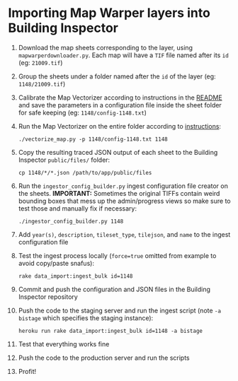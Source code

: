 # Importing Map Warper layers into Building Inspector

 1. Download the map sheets corresponding to the layer, using `mapwarperdownloader.py`. Each map will have a `TIF` file named after its `id` (eg: `21009.tif`)

 2. Group the sheets under a folder named after the `id` of the layer (eg: `1148/21009.tif`)

 3. Calibrate the Map Vectorizer according to instructions in the [README](https://github.com/nypl/map-vectorizer/blob/master/README.md) and save the parameters in a configuration file inside the sheet folder for safe keeping (eg: `1148/config-1148.txt`)

 4. Run the Map Vectorizer on the entire folder according to [instructions](https://github.com/nypl/map-vectorizer/blob/master/README.md#configuring):

     `./vectorize_map.py -p 1148/config-1148.txt 1148`

 5. Copy the resulting traced JSON output of each sheet to the Building Inspector `public/files/` folder:

     `cp 1148/*/*.json /path/to/app/public/files`

 6. Run the `ingestor_config_builder.py` ingest configuration file creator on the sheets. **IMPORTANT:** Sometimes the original TIFFs contain weird bounding boxes that mess up the admin/progress views so make sure to test those and manually fix if necessary:

    `./ingestor_config_builder.py 1148`

 7. Add `year(s)`, `description`, `tileset_type`, `tilejson`, and `name` to the ingest configuration file

 8. Test the ingest process locally (`force=true` omitted from example to avoid copy/paste snafus):

    `rake data_import:ingest_bulk id=1148`

 8. Commit and push the configuration and JSON files in the Building Inspector repository

 9. Push the code to the staging server and run the ingest script (note `-a bistage` which specifies the staging instance):

     `heroku run rake data_import:ingest_bulk id=1148 -a bistage`

 10. Test that everything works fine

 11. Push the code to the production server and run the scripts

 10. Profit!
